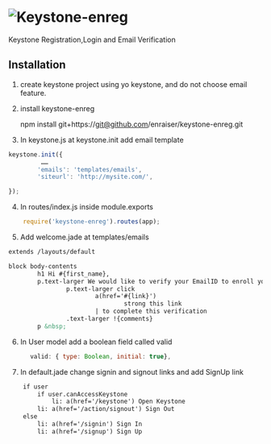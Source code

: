 ![Keystone-enreg](https://www.enraiser.com/mod/enraiser/graphics/site_logo.png)
=====

Keystone Registration,Login and Email Verification

## Installation

1. create keystone project using yo keystone, and do not choose email feature.
2. install keystone-enreg

    npm install git+https://git@github.com/enraiser/keystone-enreg.git
3. In keystone.js at keystone.init add email template

```javascript
keystone.init({
         ……
        'emails': 'templates/emails',
        'siteurl': 'http://mysite.com/',

}); 
```
4. In routes/index.js inside module.exports 

```javascript
    require('keystone-enreg').routes(app);
```
5. Add welcome.jade  at templates/emails

```html
extends /layouts/default

block body-contents
        h1 Hi #{first_name},
        p.text-larger We would like to verify your EmailID to enroll you on #{brand}:
                p.text-larger click
                        a(href='#{link}') 
                                strong this link
                        | to complete this verification
                .text-larger !{comments}
        p &nbsp;

```
6. In User model add a boolean field called valid

```javascript
      valid: { type: Boolean, initial: true},
```
7. In default.jade change signin and signout links  and add SignUp link

```html
    if user
        if user.canAccessKeystone
            li: a(href='/keystone') Open Keystone
        li: a(href='/action/signout') Sign Out
    else
        li: a(href='/signin') Sign In
        li: a(href='/signup') Sign Up
```

